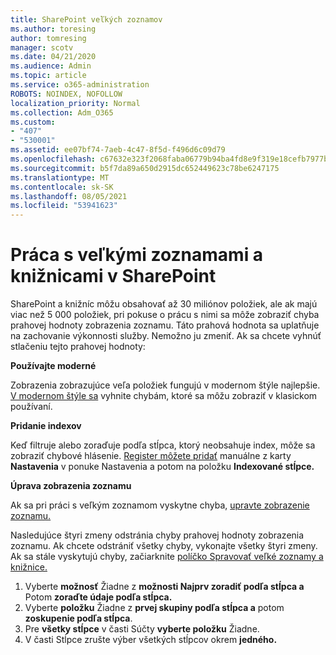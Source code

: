 ```yaml
---
title: SharePoint veľkých zoznamov
ms.author: toresing
author: tomresing
manager: scotv
ms.date: 04/21/2020
ms.audience: Admin
ms.topic: article
ms.service: o365-administration
ROBOTS: NOINDEX, NOFOLLOW
localization_priority: Normal
ms.collection: Adm_O365
ms.custom:
- "407"
- "530001"
ms.assetid: ee07bf74-7aeb-4c47-8f5d-f496d6c09d79
ms.openlocfilehash: c67632e323f2068faba06779b94ba4fd8e9f319e18cefb7977bd3038ca770210
ms.sourcegitcommit: b5f7da89a650d2915dc652449623c78be6247175
ms.translationtype: MT
ms.contentlocale: sk-SK
ms.lasthandoff: 08/05/2021
ms.locfileid: "53941623"
---
```

# <a name="work-with-large-lists-and-libraries-in-sharepoint"></a>Práca s veľkými zoznamami a knižnicami v SharePoint

SharePoint a knižníc môžu obsahovať až 30 miliónov položiek, ale ak majú viac než 5 000 položiek, pri pokuse o prácu s nimi sa môže zobraziť chyba prahovej hodnoty zobrazenia zoznamu. Táto prahová hodnota sa uplatňuje na zachovanie výkonnosti služby. Nemožno ju zmeniť. Ak sa chcete vyhnúť stlačeniu tejto prahovej hodnoty:

**Používajte moderné**

Zobrazenia zobrazujúce veľa položiek fungujú v modernom štýle najlepšie. [V modernom štýle sa](https://support.office.com/article/66dac24b-4177-4775-bf50-3d267318caa9) vyhnite chybám, ktoré sa môžu zobraziť v klasickom používaní.

**Pridanie indexov**

Keď filtruje alebo zoraďuje podľa stĺpca, ktorý neobsahuje index, môže sa zobraziť chybové hlásenie. [Register môžete pridať](https://support.office.com/article/f3f00554-b7dc-44d1-a2ed-d477eac463b0) manuálne z karty **Nastavenia** v ponuke Nastavenia a potom na položku **Indexované stĺpce.**

**Úprava zobrazenia zoznamu**

Ak sa pri práci s veľkým zoznamom vyskytne chyba, [upravte zobrazenie zoznamu.](https://support.office.com/article/15916903-e79a-423f-b4e2-02d37e1ff372)

Nasledujúce štyri zmeny odstránia chyby prahovej hodnoty zobrazenia zoznamu. Ak chcete odstrániť všetky chyby, vykonajte všetky štyri zmeny. Ak sa stále vyskytujú chyby, začiarknite [políčko Spravovať veľké zoznamy a knižnice.](https://support.office.com/article/B8588DAE-9387-48C2-9248-C24122F07C59)

1. Vyberte **možnosť** Žiadne z **možnosti Najprv zoradiť podľa stĺpca a** Potom **zoraďte údaje podľa stĺpca.**
2. Vyberte **položku** Žiadne z **prvej skupiny podľa stĺpca a** potom **zoskupenie podľa stĺpca**.
3. Pre **všetky stĺpce** v časti Súčty **vyberte položku** Žiadne.
4. V časti Stĺpce zrušte výber všetkých stĺpcov okrem **jedného.**

